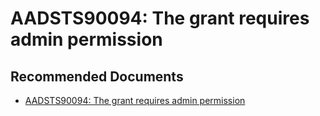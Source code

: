   <properties
	pageTitle="error - aadsts90094"
	description="error - aadsts90094"
	service="microsoft.PowerBIDedicated"
	resource="capacities"
	authors="pjfreitas"
	ms.author="pfreitas"	
	displayOrder="580"
	selfHelpType="generic"
	supportTopicIds="32628099"
	productPesIds="16334"
	cloudEnvironments="public, MoonCake, fairfax" 
	articleId="046a16f4-857a-727c-fa18-987003aad827"
	ownershipId="PowerBI_PowerBI"
/>

# AADSTS90094: The grant requires admin permission

## **Recommended Documents**

* [AADSTS90094: The grant requires admin permission](https://docs.microsoft.com/power-bi/developer/embedded-troubleshoot#aadsts90094-the-grant-requires-admin-permission)

